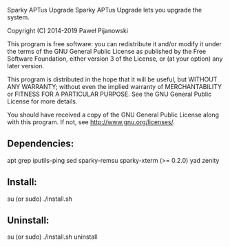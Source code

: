Sparky APTus Upgrade
Sparky APTus Upgrade lets you upgrade the system.

Copyright (C) 2014-2019 Paweł Pijanowski

This program is free software: you can redistribute it and/or modify
it under the terms of the GNU General Public License as published by
the Free Software Foundation, either version 3 of the License, or
(at your option) any later version.

This program is distributed in the hope that it will be useful,
but WITHOUT ANY WARRANTY; without even the implied warranty of
MERCHANTABILITY or FITNESS FOR A PARTICULAR PURPOSE.  See the
GNU General Public License for more details.

You should have received a copy of the GNU General Public License
along with this program.  If not, see <http://www.gnu.org/licenses/>.

Dependencies:
-------------
apt
grep
iputils-ping
sed
sparky-remsu
sparky-xterm (>= 0.2.0)
yad
zenity

Install:
-------------
su (or sudo) 
./install.sh

Uninstall:
-------------
su (or sudo)
./install.sh uninstall
